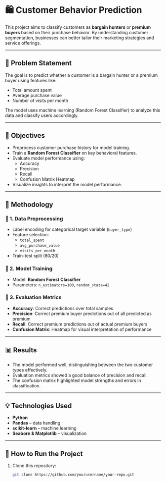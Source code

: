 # 🛍️ Customer Behavior Prediction

This project aims to classify customers as **bargain hunters** or **premium buyers** based on their purchase behavior. By understanding customer segmentation, businesses can better tailor their marketing strategies and service offerings.

---

## 📌 Problem Statement

The goal is to predict whether a customer is a bargain hunter or a premium buyer using features like:
- Total amount spent
- Average purchase value
- Number of visits per month

The model uses machine learning (Random Forest Classifier) to analyze this data and classify users accordingly.

---

## 🎯 Objectives

- Preprocess customer purchase history for model training.
- Train a **Random Forest Classifier** on key behavioral features.
- Evaluate model performance using:
  - Accuracy
  - Precision
  - Recall
  - Confusion Matrix Heatmap
- Visualize insights to interpret the model performance.

---

## 🧠 Methodology

### 🔹 1. Data Preprocessing
- Label encoding for categorical target variable (`buyer_type`)
- Feature selection:
  - `total_spent`
  - `avg_purchase_value`
  - `visits_per_month`
- Train-test split (80/20)

### 🔹 2. Model Training
- Model: **Random Forest Classifier**
- Parameters: `n_estimators=100`, `random_state=42`

### 🔹 3. Evaluation Metrics
- **Accuracy**: Correct predictions over total samples
- **Precision**: Correct premium buyer predictions out of all predicted as premium
- **Recall**: Correct premium predictions out of actual premium buyers
- **Confusion Matrix**: Heatmap for visual interpretation of performance

---

## 📊 Results

- The model performed well, distinguishing between the two customer types effectively.
- Evaluation metrics showed a good balance of precision and recall.
- The confusion matrix highlighted model strengths and errors in classification.

---

## 💡 Technologies Used

- **Python**
- **Pandas** – data handling
- **scikit-learn** – machine learning
- **Seaborn & Matplotlib** – visualization

---

## 📁 How to Run the Project

1. Clone this repository:
   ```bash
   git clone https://github.com/yourusername/your-repo.git
